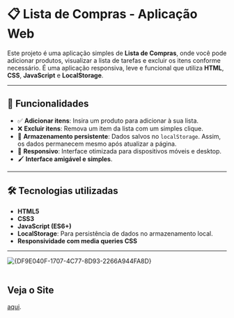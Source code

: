 # 📋 Lista de Compras - Aplicação Web

Este projeto é uma aplicação simples de **Lista de Compras**, onde você pode adicionar produtos, visualizar a lista de tarefas e excluir os itens conforme necessário. É uma aplicação responsiva, leve e funcional que utiliza **HTML**, **CSS**, **JavaScript** e **LocalStorage**.

---

## 🚀 Funcionalidades

- ✅ **Adicionar itens**: Insira um produto para adicionar à sua lista.
- ❌ **Excluir itens**: Remova um item da lista com um simples clique.
- 💾 **Armazenamento persistente**: Dados salvos no `localStorage`. Assim, os dados permanecem mesmo após atualizar a página.
- 📱 **Responsivo**: Interface otimizada para dispositivos móveis e desktop.
- 🖌️ **Interface amigável e simples**.

---

## 🛠️ Tecnologias utilizadas

- **HTML5**
- **CSS3**
- **JavaScript (ES6+)**
- **LocalStorage**: Para persistência de dados no armazenamento local.
- **Responsividade com media queries CSS**

---



![{DF9E040F-1707-4C77-8D93-2266A944FA8D}](https://github.com/user-attachments/assets/e93144bd-9753-4205-81d4-04de03b79f5e)
<br>
<br>
## Veja o Site 
 [aqui](https://lista-de-compras-sepia-seven.vercel.app/).
